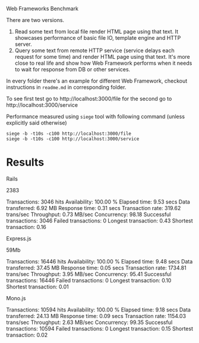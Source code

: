 Web Frameworks Benchmark

There are two versions.

1. Read some text from local file render HTML page using that text. It showcases performance of basic file IO, template engine and HTTP server.
2. Query some text from remote HTTP service (service delays each request for some time) and render HTML page using that text. It's more close to real life and show how Web Framework performs when it needs to wait for response from DB or other services.

In every folder there's an example for different Web Framework, checkout instructions in `readme.md` in corresponding folder.

To see first test go to http://localhost:3000/file for the second go to
http://localhost:3000/service

Performance measured using `siege` tool with following command (unless explicitly said otherwise)

    siege -b -t10s -c100 http://localhost:3000/file
    siege -b -t10s -c100 http://localhost:3000/service

# Results

Rails

2383

Transactions:		        3046 hits
Availability:		      100.00 %
Elapsed time:		        9.53 secs
Data transferred:	        6.92 MB
Response time:		        0.31 secs
Transaction rate:	      319.62 trans/sec
Throughput:		        0.73 MB/sec
Concurrency:		       98.18
Successful transactions:        3046
Failed transactions:	           0
Longest transaction:	        0.43
Shortest transaction:	        0.16

Express.js

59Mb

Transactions:		       16446 hits
Availability:		      100.00 %
Elapsed time:		        9.48 secs
Data transferred:	       37.45 MB
Response time:		        0.05 secs
Transaction rate:	     1734.81 trans/sec
Throughput:		        3.95 MB/sec
Concurrency:		       95.41
Successful transactions:       16446
Failed transactions:	           0
Longest transaction:	        0.10
Shortest transaction:	        0.01

Mono.js

Transactions:		       10594 hits
Availability:		      100.00 %
Elapsed time:		        9.18 secs
Data transferred:	       24.13 MB
Response time:		        0.09 secs
Transaction rate:	     1154.03 trans/sec
Throughput:		        2.63 MB/sec
Concurrency:		       99.35
Successful transactions:       10594
Failed transactions:	           0
Longest transaction:	        0.15
Shortest transaction:	        0.02